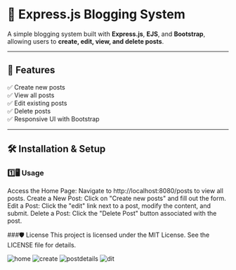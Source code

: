 # 📝 Express.js Blogging System

A simple blogging system built with **Express.js**, **EJS**, and **Bootstrap**, allowing users to **create, edit, view, and delete posts**.

---

## 📌 Features
✅ Create new posts  
✅ View all posts  
✅ Edit existing posts  
✅ Delete posts  
✅ Responsive UI with Bootstrap  

---

## 🛠️ Installation & Setup

### 1️⃣🖥️ Usage
Access the Home Page: Navigate to http://localhost:8080/posts to view all posts.
Create a New Post: Click on "Create new posts" and fill out the form.
Edit a Post: Click the "edit" link next to a post, modify the content, and submit.
Delete a Post: Click the "Delete Post" button associated with the post.

###🛡️ License
This project is licensed under the MIT License. See the LICENSE file for details.

![home](https://github.com/user-attachments/assets/521fc4de-861e-4ba1-8ecb-f4888816c7b3)
![create](https://github.com/user-attachments/assets/4e5d17f8-a270-4072-95d3-8f6c04ba2003)
![postdetails](https://github.com/user-attachments/assets/e5368c73-02d3-435e-bb4d-cc2e3549fb03)
![dit](https://github.com/user-attachments/assets/ffe13883-d0e0-43a7-aa27-7aad406a05a5)
